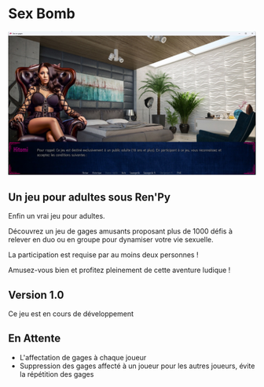 Sex Bomb
==============================

![Presentation](game/images/pres.png)

Un jeu pour adultes sous Ren'Py
-------------------------------
Enfin un vrai jeu pour adultes.

Découvrez un jeu de gages amusants proposant plus de 1000 défis à relever en duo ou en groupe pour dynamiser votre vie sexuelle.

La participation est requise par au moins deux personnes !

Amusez-vous bien et profitez pleinement de cette aventure ludique !

Version 1.0
--------

Ce jeu est en cours de développement

En Attente
------------

-  L'affectation de gages à chaque joueur
-  Suppression des gages affecté à un joueur pour les autres joueurs, évite la répétition des gages
